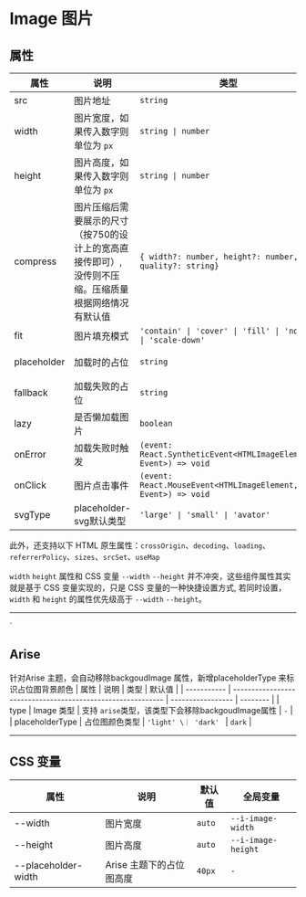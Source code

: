 # Image 图片


<code src="./demos/demo1.tsx"></code>
<code src="./demos/demo2.tsx"></code>

## 属性

| 属性        | 说明                                | 类型                                                             | 默认值   |
| ----------- | ----------------------------------------------------------- | ----------------- | -------- |
| src         | 图片地址                            | `string`                                                         | -        |
| width       | 图片宽度，如果传入数字则单位为 `px` | `string \| number`                                               | -        |
| height      | 图片高度，如果传入数字则单位为 `px` | `string \| number`                                               | -        |
| compress     | 图片压缩后需要展示的尺寸（按750的设计上的宽高直接传即可）,没传则不压缩。压缩质量根据网络情况有默认值  | `{ width?: number, height?: number,  quality?: string}` | -                                               | -        |
| fit         | 图片填充模式                        | `'contain' \| 'cover' \| 'fill' \| 'none' \| 'scale-down'`       | `'fill'` |
| placeholder | 加载时的占位                        | `string`                                                      | 默认占位图 |
| fallback    | 加载失败的占位                      | `string`                                                      | 默认占位图 |
| lazy        | 是否懒加载图片                      | `boolean`                                                        | `false`  |
| onError     | 加载失败时触发                      | `(event: React.SyntheticEvent<HTMLImageElement, Event>) => void` | -        |
| onClick     | 图片点击事件                        | `(event: React.MouseEvent<HTMLImageElement, Event>) => void`     | -        |
| svgType     |  placeholder-svg默认类型                       |  `'large' \| 'small' \| 'avator' `     |  `large`       |

此外，还支持以下 HTML 原生属性：`crossOrigin`、`decoding`、`loading`、`referrerPolicy`、`sizes`、`srcSet`、`useMap`

`width` `height` 属性和 CSS 变量 `--width` `--height` 并不冲突，这些组件属性其实就是基于 CSS 变量实现的，只是 CSS 变量的一种快捷设置方式, 若同时设置，`width` 和 `height` 的属性优先级高于 `--width` `--height`。

----------------------------------------------------------------
`
## Arise
针对Arise 主题，会自动移除backgoudImage 属性，新增placeholderType 来标识占位图背景颜色
| 属性        | 说明                                | 类型                                                             | 默认值   |
| ----------- | ----------------------------------------------------------- | ----------------- | -------- |
| type       | Image 类型  | 支持 `arise`类型，该类型下会移除backgoudImage属性 | `-`     |
| placeholderType       | 占位图颜色类型  | `'light' \｜ 'dark' ` | `dark`     |


--------------------------------

## CSS 变量

| 属性     | 说明     | 默认值 | 全局变量             |
| -------- | -------- | ------ | -------------------- |
| --width  | 图片宽度 | `auto` | `--i-image-width`  |
| --height | 图片高度 | `auto` | `--i-image-height` |
| --placeholder-width | Arise 主题下的占位图高度 | `40px` | `-` |

